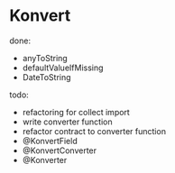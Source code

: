 # Konvert

done: 
* anyToString
* defaultValueIfMissing
* DateToString

todo:

* refactoring for collect import
* write converter function
* refactor contract to converter function
* @KonvertField
* @KonvertConverter
* @Konverter